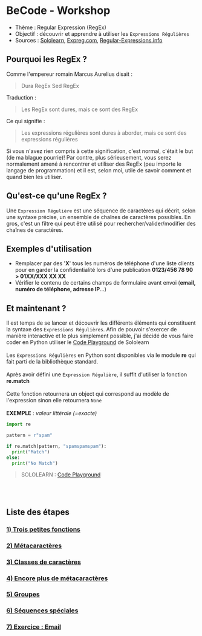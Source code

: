# BeCode - Workshop
- Thème : Regular Expression (RegEx)
- Objectif : découvrir et apprendre à utiliser les `Expressions Régulières`
- Sources : [Sololearn](https://www.sololearn.com/), [Expreg.com](http://www.expreg.com), [Regular-Expressions.info](https://www.regular-expressions.info)

## Pourquoi les RegEx ?
Comme l'empereur romain Marcus Aurelius disait :

> Dura RegEx Sed RegEx

Traduction :

> Les RegEx sont dures, mais ce sont des RegEx

Ce qui signifie :

> Les expressions régulières sont dures à aborder, mais ce sont des expressions régulières

Si vous n'avez rien compris à cette signification, c'est normal, c'était le but (de ma blague pourrie)! Par contre, plus sérieusement, vous serez normalement amené à rencontrer et utiliser des RegEx (peu importe le langage de programmation) et il est, selon moi, utile de savoir comment et quand bien les utiliser.

## Qu'est-ce qu'une RegEx ?

Une `Expression Régulière` est une séquence de caractères qui décrit, selon une syntaxe précise, un ensemble de chaînes de caractères possibles. En gros, c'est un filtre qui peut être utilisé pour rechercher/valider/modifier des chaînes de caractères.

## Exemples d'utilisation

- Remplacer par des '**X**' tous les numéros de téléphone d'une liste clients pour en garder la confidentialité lors d'une publication **0123/456 78 90 > 01XX/XXX XX XX**
- Vérifier le contenu de certains champs de formulaire avant envoi (**email, numéro de téléphone, adresse IP**...)

## Et maintenant ?
Il est temps de se lancer et découvrir les différents éléments qui constituent la syntaxe des `Expressions Régulières`. Afin de pouvoir s'exercer de manière interactive et le plus simplement possible, j'ai décidé de vous faire coder en Python utiliser le [Code Playground](https://code.sololearn.com/#py) de Sololearn
<br><br>
Les `Expressions Régulières` en Python sont disponibles via le module **re** qui fait parti de la bibliothèque standard.
<br><br>
Après avoir défini une `Expression Régulière`, il suffit d'utiliser la fonction **re.match**
<br><br>
Cette fonction retournera un object qui correspond au modèle de l'expression sinon elle retournera `None`
<br><br>
**EXEMPLE** : *valeur littérale (=exacte)*
```python
import re

pattern = r"spam"

if re.match(pattern, "spamspamspam"):
  print("Match")
else:
  print("No Match")
```
> SOLOLEARN : [Code Playground](https://code.sololearn.com/#py)

<br><br>
## Liste des étapes
### [1) Trois petites fonctions](regex-py-01.md)
### [2) Métacaractères](regex-py-02.md)
### [3) Classes de caractères](regex-py-03.md)
### [4) Encore plus de métacaractères](regex-py-04.md)
### [5) Groupes](regex-py-05.md)
### [6) Séquences spéciales](regex-py-06.md)
### [7) Exercice : Email](regex-py-07.md)
